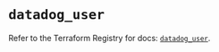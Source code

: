 # `datadog_user`

Refer to the Terraform Registry for docs: [`datadog_user`](https://registry.terraform.io/providers/datadog/datadog/3.52.0/docs/resources/user).
